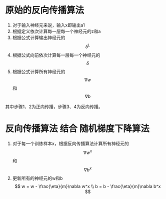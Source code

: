 # 原始的反向传播算法

1. 对于输入神经元来说，输入x即输出a1  
2. 根据定义依次计算每一层每一个神经元的z和a  
3. 根据公式计算输出神经元的$$\delta^L$$  
4. 根据公式向前依次计算每一层每一个神经元的$$\delta$$  
5. 根据公式计算所有神经元的$$\nabla w$$和$$\nabla b$$  

其中步骤1、2为正向传播，步骤3、4为反向传播。  

# 反向传播算法 结合 随机梯度下降算法

1. 对于每一个训练样本x，根据反向传播算法计算所有神经元的$$\nabla w^x$$和$$\nabla b^x$$  
2. 更新所有的神经元的w和b  
$$
w = w - \frac{\eta}{m}\nabla w^x   \\
b = b - \frac{\eta}{m}\nabla b^x
$$